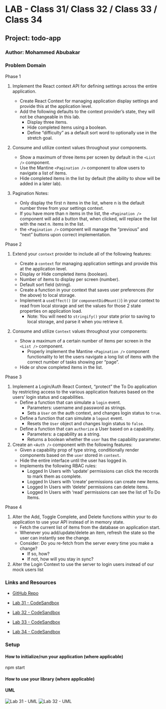 # LAB - Class 31/ Class 32 / Class 33 / Class 34

## Project: todo-app

### Author: Mohammed Abubakar

### Problem Domain  

Phase 1

1. Implement the React context API for defining settings across the entire application.
    - Create React Context for managing application display settings and provide this at the application level.
    - Add the following defaults to the context provider’s state, they will not be changeable in this lab.
      - Display three items.
      - Hide completed items using a boolean.
      - Define “difficulty” as a default sort word to optionally use in the stretch goal.

2. Consume and utilize context values throughout your components.
    - Show a maximum of three items per screen by default in the `<List />` component.
   - Use the Mantine `<Pagination />` component to allow users to navigate a list of items.
    - Hide completed items in the list by default (the ability to show will be added in a later lab).

3. Pagination Notes:

    - Only display the first n items in the list, where n is the default number three from your settings context.
    - If you have more than n items in the list, the `<Pagination />` component will add a button that, when clicked, will replace the list with the next n. items in the list.
    - the `<Pagination />` component will manage the “previous” and “next” buttons upon correct implementation.

Phase 2

1. Extend your `context` provider to include all of the following features:
    - Create a `context` for managing application settings and provide this at the application level.
    - Display or Hide completed items (boolean).
    - Number of items to display per screen (number).
    - Default sort field (string).
    - Create a function in your context that saves user preferences (for the above) to local storage.
    - Implement a `useEffect()` (or `componentDidMount()`) in your context to read from local storage and set the values for those 2 state properties on application load.
        - Note: You will need to `stringify()` your state prior to saving to local storage, and parse it when you retrieve it.

2. Consume and utilize `Context` values throughout your components:
    - Show a maximum of a certain number of items per screen in the `<List />` component.
        - Properly implement the Mantine `<Pagination />` component functionality to let the users navigate a long list of items with the correct number of tasks showing per “page”.
    - Hide or show completed items in the list.

Phase 3 

1. Implement a Login/Auth React Context, “protect” the To Do application by restricting access to the various application features based on the users’ login status and capabilities.
    - Define a function that can simulate a `login` event.
        - Parameters: username and password as strings.
        - Sets a `User` on the auth context, and changes login status to `true`.
    - Define a function that can simulate a `logout` event.
        - Resets the `User` object and changes login status to `false`.
    - Define a function that can `authorize` a User based on a capability.
        - Parameters: a capability as a string.
        - Returns a boolean whether the `user` has the capability parameter.
2. Create an `<Auth />` component with the following features:
    - Given a capability prop of type string, conditionally render components based on the `user` stored in `context`.
    - Hide the entire interface until the user has logged in.
    - Implements the following RBAC rules:
        - Logged In Users with ‘update’ permissions can click the records to mark them as complete.
        - Logged In Users with ‘create’ permissions can create new items.
        - Logged In Users with ‘delete’ permissions can delete items.
        - Logged In Users with ‘read’ permissions can see the list of To Do Items.

Phase 4

1. Alter the Add, Toggle Complete, and Delete functions within your to do application to use your API instead of in memory state.
    - Fetch the current list of items from the database on application start.
    - Whenever you add/update/delete an item, refresh the state so the user can instantly see the change.
     - Consider: Do you re-fetch from the server every time you make a change?
         - If so, how?
         - If not, how will you stay in sync?
2. Alter the Login Context to use the server to login users instead of our mock users list

### Links and Resources

- [GitHub Repo](https://github.com/JMCov/todo-app)
- [Lab 31 - CodeSandbox](https://codesandbox.io/p/github/JMCov/todo-app/context-settings?file=%2FREADME.md&workspace=%257B%2522activeFileId%2522%253A%2522clfsrdont000wg0eq9xangkav%2522%252C%2522openFiles%2522%253A%255B%255D%252C%2522sidebarPanel%2522%253A%2522EXPLORER%2522%252C%2522gitSidebarPanel%2522%253A%2522COMMIT%2522%252C%2522spaces%2522%253A%257B%2522clfsremb500cz356l707xixgb%2522%253A%257B%2522key%2522%253A%2522clfsremb500cz356l707xixgb%2522%252C%2522name%2522%253A%2522Default%2522%252C%2522devtools%2522%253A%255B%257B%2522key%2522%253A%2522clfsremb600d0356l6vdjk7ac%2522%252C%2522type%2522%253A%2522PROJECT_SETUP%2522%252C%2522isMinimized%2522%253Afalse%257D%252C%257B%2522type%2522%253A%2522PREVIEW%2522%252C%2522taskId%2522%253A%2522start%2522%252C%2522port%2522%253A3000%252C%2522key%2522%253A%2522clfsremb600d1356luoq24wjc%2522%252C%2522isMinimized%2522%253Afalse%257D%255D%257D%257D%252C%2522currentSpace%2522%253A%2522clfsremb500cz356l707xixgb%2522%252C%2522spacesOrder%2522%253A%255B%2522clfsremb500cz356l707xixgb%2522%255D%252C%2522hideCodeEditor%2522%253Afalse%257D)
- [Lab 32 - CodeSandbox](https://codesandbox.io/p/github/JMCov/todo-app/context-methods?file=%2FREADME.md&workspace=%257B%2522activeFileId%2522%253A%2522clfsrdont000wg0eq9xangkav%2522%252C%2522openFiles%2522%253A%255B%255D%252C%2522sidebarPanel%2522%253A%2522EXPLORER%2522%252C%2522gitSidebarPanel%2522%253A%2522COMMIT%2522%252C%2522spaces%2522%253A%257B%2522clft802yr007t356lk7n7466s%2522%253A%257B%2522key%2522%253A%2522clft802yr007t356lk7n7466s%2522%252C%2522name%2522%253A%2522Default%2522%252C%2522devtools%2522%253A%255B%257B%2522key%2522%253A%2522clft8fmnp006l356lf3gm3m4w%2522%252C%2522type%2522%253A%2522PROJECT_SETUP%2522%252C%2522isMinimized%2522%253Afalse%257D%252C%257B%2522type%2522%253A%2522TASK_LOG%2522%252C%2522taskId%2522%253A%2522start%2522%252C%2522key%2522%253A%2522clft8097000el356lnc5jzcxe%2522%252C%2522isMinimized%2522%253Afalse%257D%252C%257B%2522type%2522%253A%2522PREVIEW%2522%252C%2522taskId%2522%253A%2522start%2522%252C%2522port%2522%253A3000%252C%2522key%2522%253A%2522clft8093500cz356l0ahdrz1x%2522%252C%2522isMinimized%2522%253Afalse%252C%2522path%2522%253A%2522%252F%2522%257D%255D%257D%257D%252C%2522currentSpace%2522%253A%2522clft802yr007t356lk7n7466s%2522%252C%2522spacesOrder%2522%253A%255B%2522clft802yr007t356lk7n7466s%2522%255D%252C%2522hideCodeEditor%2522%253Afalse%257D)

- [Lab 33 - CodeSandbox](https://codesandbox.io/p/github/JMCov/todo-app/auth?file=%2FREADME.md&workspace=%257B%2522activeFileId%2522%253A%2522clfsrdont000wg0eq9xangkav%2522%252C%2522openFiles%2522%253A%255B%2522%252FREADME.md%2522%255D%252C%2522sidebarPanel%2522%253A%2522EXPLORER%2522%252C%2522gitSidebarPanel%2522%253A%2522COMMIT%2522%252C%2522spaces%2522%253A%257B%2522clfugexlt005b356mokquk884%2522%253A%257B%2522key%2522%253A%2522clfugexlt005b356mokquk884%2522%252C%2522name%2522%253A%2522Default%2522%252C%2522devtools%2522%253A%255B%257B%2522key%2522%253A%2522clfugexlu005c356mrjl7op11%2522%252C%2522type%2522%253A%2522PROJECT_SETUP%2522%252C%2522isMinimized%2522%253Afalse%257D%252C%257B%2522type%2522%253A%2522PREVIEW%2522%252C%2522taskId%2522%253A%2522start%2522%252C%2522port%2522%253A3000%252C%2522key%2522%253A%2522clfugexlu005d356mo4066fez%2522%252C%2522isMinimized%2522%253Afalse%257D%255D%257D%257D%252C%2522currentSpace%2522%253A%2522clfugexlt005b356mokquk884%2522%252C%2522spacesOrder%2522%253A%255B%2522clfugexlt005b356mokquk884%2522%255D%252C%2522hideCodeEditor%2522%253Afalse%257D)

- [Lab 34 - CodeSandbox](https://codesandbox.io/p/github/JMCov/todo-app/auth-api?file=%2FREADME.md&workspace=%257B%2522activeFileId%2522%253A%2522clfsrdont000wg0eq9xangkav%2522%252C%2522openFiles%2522%253A%255B%255D%252C%2522sidebarPanel%2522%253A%2522EXPLORER%2522%252C%2522gitSidebarPanel%2522%253A%2522COMMIT%2522%252C%2522spaces%2522%253A%257B%2522clfw4eswh008b356lufjxhwss%2522%253A%257B%2522key%2522%253A%2522clfw4eswh008b356lufjxhwss%2522%252C%2522name%2522%253A%2522Default%2522%252C%2522devtools%2522%253A%255B%257B%2522key%2522%253A%2522clfw4eswh008c356lluvp5vbm%2522%252C%2522type%2522%253A%2522PROJECT_SETUP%2522%252C%2522isMinimized%2522%253Afalse%257D%252C%257B%2522type%2522%253A%2522PREVIEW%2522%252C%2522taskId%2522%253A%2522start%2522%252C%2522port%2522%253A3000%252C%2522key%2522%253A%2522clfw4eswi008d356ln3vwsyy3%2522%252C%2522isMinimized%2522%253Afalse%257D%255D%257D%257D%252C%2522currentSpace%2522%253A%2522clfw4eswh008b356lufjxhwss%2522%252C%2522spacesOrder%2522%253A%255B%2522clfw4eswh008b356lufjxhwss%2522%255D%252C%2522hideCodeEditor%2522%253Afalse%257D)

### Setup

#### How to initialize/run your application (where applicable)

npm start

#### How to use your library (where applicable)

#### UML

![Lab 31 - UML](./assets/lab31-uml.PNG)
![Lab 32 - UML](./assets/lab32-uml.PNG)
